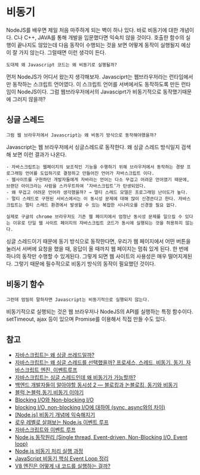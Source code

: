 # 비동기
NodeJS를 배우면 제일 처음 마주하게 되는 벽이 하나 있다. 바로 비동기에 대한 개념이다. C나 C++, JAVA를 통해 개발을 입문했다면 익숙치 않을 것이다. 호출한 함수의 실행이 끝나지도 않았는데 다음 동작이 수행되는 것을 보면 어떻게 동작이 실행될지 예상이 잘 가지 않는다. 그럴때면 이런 생각이 든다.

`도대체 왜 Javascript 코드는 왜 비동기로 실행될까?`

먼저 NodeJS가 어디서 왔는지 생각해보자. Javasciprt는 웹브라우저라는 런타임에서만 동작하는 스크립트 언어였다. 이 스크립트 언어를 서버에서도 동작하도록 만든 런타임이 NodeJS이다. 그럼 웹브라우저에서의 Javasciprt가 비동기적으로 동작했기때문에 그러지 않을까?

## 싱글 스레드

`그럼 웹 브라우저에서 Javascript는 왜 비동기 방식으로 동작해야했을까?`

Javascript는 웹 브라우저에서 싱글스레드로 동작한다. 왜 싱글 스레드 방식일지 검색해 보면 이런 결과가 나온다.

```성
- 자바스크립트는 웹페이지의 보조적인 기능을 수행하기 위해 브라우저에서 동작하는 경량 프로그래밍 언어를 도입하기로 결정하고 만들어진 언어가 자바스크립트 이다.
- 웹사이트를 구현하던 개발자들에게 자바라는 언어는 다소 무겁고 어려운 언어였기 때문에, 브랜던 아이크라는 사람을 스카우트하여 ‘자바스크립트’가 탄생되었다.
- 왜 무겁고 어려운 언어라 생각했을까? → 멀티 스레드 모델은 프로그래밍 난이도가 높다.
- 멀티 스레드로 구현된 서비스에서는 이 동시성 문제에 대해 많이 신경쓴다고 한다. 자바스크립트는 멀티 스레드 환경에서 발생할 수 있는 복잡한 시나리오를 신경쓸 필요 없다.

실제로 구글의 chrome 브라우저도 기존 웹 페이지에서 엄청난 동시성 문제를 일으킬 수 있다는 이유로 단일 웹 사이트 페이지의 자바스크립트 코드가 동시에 실행되는 것을 허용하지 않는다.
```

싱글 스레드이기 때문에 동기 방식으로 동작한다면, 우리가 웹 페이지에서 어떤 버튼을 눌러서 서버에 요청을 했을 때, 응답이 올 때까지 웹 페이지는 멈춰 있게 된다. 한 번에 하나의 동작만 수행할 수 있게된다. 그렇게 되면 웹 사이트의 사용성은 매우 떨어지게된다. 그렇기 때문에 필수적으로 비동기 방식의 동작이 필요했던 것이다.

## 비동기 함수

`그런데 엄밀히 말하자면 Javascript는 비동기적으로 실행되지 않는다.`

비동기적으로 실행되는 것은 웹 브라우저나 NodeJS의 API를 실행하는 특정 함수이다. setTimeout, ajax 등이 있으며 Promise를 이용해서 직접 만들 수도 있다.


[//]: # (## Blocking I/O vs Non Blocking I/O)

[//]: # (CPU는 매우 빠르게 주어진 작업을 처리한다. 하지만 파일과 네트워크와 관련된 I/O 작업은 상대적으로 많은 시간이 걸린다. 이 작업들은 외부에 요청을 하기때문에 시간이 오래 걸릴 수 밖에 없다.)

[//]: # (그런데 이런 I/O 작업은 시간은 많이 걸리는데 비해 정작 CPU는 아무일도 하지않는다. I/O Device가 대신 작업을 수행하기 때문이다. 그 긴 시간동안 CPU를 가만히 놔두는 것은 굉장히 비효율적이라는 생각이 든다.)


## 참고
- [자바스크립트는 왜 싱글 쓰레드일까?](https://chanyeong.com/blog/post/44)
- [자바스크립트는 왜 싱글 스레드를 선택했을까? 프로세스, 스레드, 비동기, 동기, 자바스크립트 엔진, 이벤트루프](https://miracleground.tistory.com/entry/%EC%9E%90%EB%B0%94%EC%8A%A4%ED%81%AC%EB%A6%BD%ED%8A%B8%EB%8A%94-%EC%99%9C-%EC%8B%B1%EA%B8%80-%EC%8A%A4%EB%A0%88%EB%93%9C%EB%A5%BC-%EC%84%A0%ED%83%9D%ED%96%88%EC%9D%84%EA%B9%8C-%ED%94%84%EB%A1%9C%EC%84%B8%EC%8A%A4-%EC%8A%A4%EB%A0%88%EB%93%9C-%EB%B9%84%EB%8F%99%EA%B8%B0-%EB%8F%99%EA%B8%B0-%EC%9E%90%EB%B0%94%EC%8A%A4%ED%81%AC%EB%A6%BD%ED%8A%B8-%EC%97%94%EC%A7%84-%EC%9D%B4%EB%B2%A4%ED%8A%B8%EB%A3%A8%ED%94%84)
- [자바스크립트는 싱글 스레드인데 왜 비동기가 가능할까?
  ](https://stitchcoding.tistory.com/44)
- [백엔드 개발자들이 알아야할 동시성 2 — 블로킹과 논블로킹, 동기와 비동기](https://choi-geonu.medium.com/백엔드-개발자들이-알아야할-동시성-2-블로킹과-논블로킹-동기와-비동기-e11b3d01fdf8)
- [블럭,논블럭,동기,비동기 이야기](https://hamait.tistory.com/930)
- [Blocking I/O와 Non-blocking I/O](https://youtu.be/XNGfl3sfErc)
- [blocking I/O, non-blocking I/O에 대하여 (sync, async와의 차이)](https://etloveguitar.tistory.com/140)
- [[Node.js] 비동기 개념에 익숙해지기](https://elvanov.com/2682)
- [로우 레벨로 살펴보는 Node.js 이벤트 루프](https://evan-moon.github.io/2019/08/01/nodejs-event-loop-workflow/)
- [자바스크립트와 이벤트 루프](https://meetup.nhncloud.com/posts/89)
- [Node.js 동작원리 (Single thread, Event-driven, Non-Blocking I/O, Event loop)](https://medium.com/@vdongbin/node-js-%EB%8F%99%EC%9E%91%EC%9B%90%EB%A6%AC-single-thread-event-driven-non-blocking-i-o-event-loop-ce97e58a8e21)
- [Node.js 비동기 처리 실행 과정](https://keyhyuk-kim.medium.com/node-js-promise%EC%9D%98-%EC%8B%A4%ED%96%89-%EA%B3%BC%EC%A0%95-c48e8c902779)
- [JavaScript 비동기 핵심 Event Loop 정리](https://medium.com/sjk5766/javascript-%EB%B9%84%EB%8F%99%EA%B8%B0-%ED%95%B5%EC%8B%AC-event-loop-%EC%A0%95%EB%A6%AC-422eb29231a8)
- [V8 엔진은 어떻게 내 코드를 실행하는 걸까?](https://evan-moon.github.io/2019/06/28/v8-analysis/)